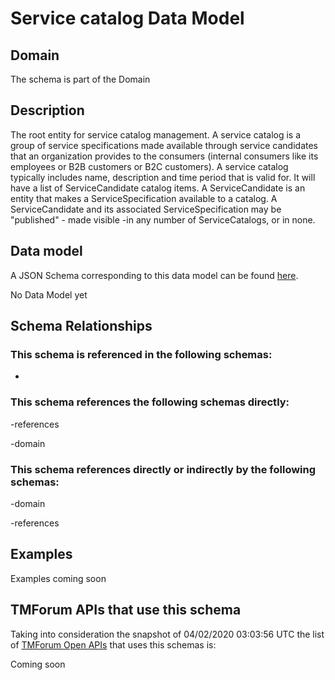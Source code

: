 # Service catalog Data Model

## Domain

The  schema is part of the  Domain

## Description

The root entity for service catalog management.
A service catalog is a group of service specifications made available through service candidates that an organization provides to the consumers (internal consumers like its employees or B2B customers or B2C customers). 
A service catalog typically includes name, description and time period that is valid for. It will have a list of ServiceCandidate catalog items. A ServiceCandidate is an entity that makes a ServiceSpecification available to a catalog.
A ServiceCandidate and its associated ServiceSpecification may be &quot;published&quot; - made visible -in any number of ServiceCatalogs, or in none.

## Data model

A JSON Schema corresponding to this data model can be found
[here](https://github.com/tmforum-rand/schemas/blob/candidates/Service/ServiceCatalog.schema.json).

No Data Model yet

## Schema Relationships

### This schema is referenced in the following schemas:

-

### This schema references the following schemas directly:

-references

-domain

### This schema references directly or indirectly by the following schemas:

-domain

-references



## Examples

Examples coming soon

## TMForum APIs that use this schema

Taking into consideration the snapshot of 04/02/2020 03:03:56 UTC the list of [TMForum Open APIs](https://www.tmforum.org/open-apis/) that uses this schemas is:

Coming soon